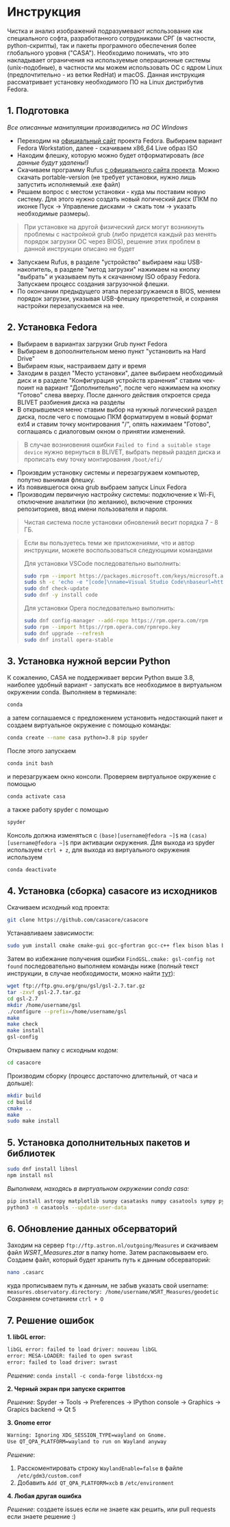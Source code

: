 # Инструкция

Чистка и анализ изображений подразумевают использование как специального софта, разработанного сотрудниками СРГ (в частности, python-скрипты), так и пакеты програмного обеспечения более глобального уровня ("CASA"). Необходимо понимать, что это накладывает ограничения на используемые операционные системы (unix-подобные), в частности мы можем использовать ОС с ядром Linux (предпочтительно - из ветки RedHat) и macOS. Данная инструкция рассматривает установку необходимого ПО на Linux дистрибутив Fedora.

## 1. Подготовка

_Все описанные манипуляции производились на OC Windows_
- Переходим на [официальный сайт](https://getfedora.org) проекта Fedora. Выбираем вариант Fedora Workstation, далее - скачиваем x86_64 Live образ ISO
- Находим флешку, которую можно будет отформатировать _(все данные будут удалены!)_
- Скачиваем программу Rufus [c официального сайта проекта](https://rufus.ie/ru/). Можно скачать portable-version (не требует установки, нужно лишь запустить исполняемый .exe файл)
- Решаем вопрос с местом установки - куда мы поставим новую систему. Для этого нужно создать новый логический диск (ПКМ по иконке Пуск -> Управление дисками -> сжать том -> указать необходимые размеры). 
> При установке на другой физический диск могут возникнуть проблемы с настройкой grub (либо придется каждый раз менять порядок загрузки OC через BIOS), решение этих проблем в данной инструкции описано не будет
- Запускаем Rufus, в разделе "устройство" выбираем наш USB-накопитель, в разделе "метод загрузки" нажимаем на кнопку "выбрать" и указываем путь к скачанному ISO образу Fedora. Запускаем процесс создания загрузочной флешки.
- По окончании предыдущего этапа перезагружаемся в BIOS, меняем порядок загрузки, указывая USB-флешку приорететной, и сохраняя настройки перезапускаемся на нее.

## 2. Установка Fedora

- Выбираем в вариантах загрузки Grub пункт Fedora
- Выбираем в допоолнительном меню пункт "установить на Hard Drive"
- Выбираем язык, настраиваем дату и время
- Заходим в раздел "Место установки", далее выбираем необходимый диск и в разделе "Конфигурация устройств хранения" ставим чек-поинт на вариант "Дополнительно", после чего нажимаем на кнопку "Готово" слева вверху. После данного действия откроется среда BLIVET разбиения диска на разделы
- В открывшемся меню ставим выбор на нужный логический раздел диска, после чего с помощью ПКМ форматируем в новый формат ext4 и ставим точку монтирования "/", опять нажимаем "Готово", соглашаясь с диалоговым окном о принятии изменений.
> В случае возниовения ошибки ```Failed to find a suitable stage device``` нужно вернуться в BLIVET, выбрать первый раздел диска и прописать ему точку монтирования ```/boot/efi/```
- Произвдим установку системы и перезагружаем компьютер, попутно вынимая флешку. 
- Из появившегося окна grub выбраем запуск Linux Fedora
- Производим первичную настройку системы: подключение к Wi-Fi, отключение аналитики (по желанию), включение стронних репозиториев, ввод имени пользователя и пароля.
> Чистая система после установки обновлений весит порядка 7 - 8 ГБ.

> Если вы пользуетесь теми же приложениями, что и автор инструкции, можете воспользоваться следующими командами
> 
>Для установки VSCode последовательно выполнить:
> ``` bash
> sudo rpm --import https://packages.microsoft.com/keys/microsoft.asc
> sudo sh -c 'echo -e "[code]\nname=Visual Studio Code\nbaseurl=https://packages.microsoft.com/yumrepos/vscode\nenabled=1\ngpgcheck=1\ngpgkey=https://packages.microsoft.com/keys/microsoft.asc" > /etc/yum.repos.d/vscode.repo'
> sudo dnf check-update
> sudo dnf -y install code
>```
> Для установки Opera последовательно выполнить:
> ``` bash
> sudo dnf config-manager --add-repo https://rpm.opera.com/rpm
> sudo rpm --import https://rpm.opera.com/rpmrepo.key
> sudo dnf upgrade --refresh
> sudo dnf install opera-stable
> ```


## 3. Установка нужной версии Python

К сожалению, CASA не поддерживает версии Python выше 3.8, наиболее удобный вариант - запускать все необходимое в виртуальном окружении conda.
Выполняем в терминале:
``` bash
conda
```
а затем соглашаемся с предложением установить недостающий пакет и создаем виртуальное окружение с помощью команды:
``` bash
conda create --name casa python=3.8 pip spyder
```
После этого запускаем 
``` bash
conda init bash
```
и перезагружаем окно консоли. 
Проверяем виртуальное окружение с помощью 
``` bash
conda activate casa
```
a также работу spyder с помощью
``` bash
spyder
```
Консоль должна изменяться с ```(base)[username@fedora ~]$``` на ```(casa)[username@fedora ~]$``` при активации окружения.
Для выхода из spyder используем ```ctrl + z```, для выхода из виртуального окружения используем 
``` bash 
conda deactivate
```

## 4. Установка (сборка) casacore из исходников

Скачиваем исходный код проекта:
``` bash
git clone https://github.com/casacore/casacore
```
Устанавливаем зависимости:
``` bash
sudo yum install cmake cmake-gui gcc-gfortran gcc-c++ flex bison blas blas-devel  lapack lapack-devel cfitsio cfitsio-devel wcslib wcslib-devel ncurses ncurses-devel readline readline-devel python-devel boost boost-devel fftw fftw-devel hdf5 hdf5-devel numpy
```
Затем во избежание получения ошибки ```FindGSL.cmake: gsl-config not found``` последовательно выполняем команды ниже (полный текст инструкции, в случае необходимости, можно найти [тут](https://coral.ise.lehigh.edu/jild13/2016/07/11/hello/)):
``` bash
wget ftp://ftp.gnu.org/gnu/gsl/gsl-2.7.tar.gz
tar -zxvf gsl-2.7.tar.gz
cd gsl-2.7
mkdir /home/username/gsl
./configure --prefix=/home/username/gsl
make
make check
make install
gsl-config
```
Открываем папку с исходным кодом:
``` bash
cd casacore
```
Производим сборку (процесс достаточно длительный, от часа и дольше):
``` bash
mkdir build
cd build
cmake ..
make 
sudo make install
```

## 5. Установка дополнительных пакетов и библиотек
``` bash
sudo dnf install libnsl
npm install nsl
```

_Выполняем, находясь в виртуальном окружении conda casa:_
``` bash
pip install astropy matplotlib sunpy casatasks numpy casatools sympy python-casacore ephem scipy scikit-image 
python3 -m casatools --update-user-data
```

## 6. Обновление данных обсерваторий
Заходим на сервер ```ftp://ftp.astron.nl/outgoing/Measures``` и скачиваем файл _WSRT_Measures.ztar_ в папку home. Затем распаковываем его.
Создаем файл, который будет хранить путь к данным обсерваторий:
``` bash
nano .casarc
```
куда прописываем путь к данным, не забыв указать свой username: ```measures.observatory.directory: /home/username/WSRT_Measures/geodetic```
Сохраняем сочетанием ```ctrl + O```

## 7. Решение ошибок
**1. libGL error:**
``` bash
libGL error: failed to load driver: nouveau libGL
error: MESA-LOADER: failed to open swrast
error: failed to load driver: swrast
```
_Решение_: ```conda install -c conda-forge libstdcxx-ng```

**2. Черный экран при запуске скриптов**

_Решение_: Spyder -> Tools -> Preferences -> IPython console -> Graphics -> Grapics backend -> Qt 5

**3. Gnome error**
``` bash
Warning: Ignoring XDG_SESSION_TYPE=wayland on Gnome. 
Use QT_QPA_PLATFORM=wayland to run on Wayland anyway
```
_Решение_: 
1. Расскоментировать строку ```WaylandEnable=false``` в файле ```/etc/gdm3/custom.conf```
2. Добавить ```Add QT_QPA_PLATFORM=xcb``` в ```/etc/environment```

**4. Любая другая ошибка**

_Решение_: создаете issues если не знаете как решить, или pull requests если знаете решение :)
